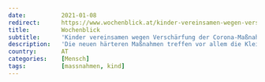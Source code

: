 ```yaml
---
date:          2021-01-08
redirect:      https://www.wochenblick.at/kinder-vereinsamen-wegen-verschaerfung-der-corona-massnahmen/
title:         Wochenblick
subtitle:      'Kinder vereinsamen wegen Verschärfung der Corona-Maßnahmen'
description:   'Die neuen härteren Maßnahmen treffen vor allem die Kleinsten sehr hart. Eltern und Experten laufen Sturm gegen die geplanten Einschränkungen.'
country:       AT
categories:    [Mensch]
tags:          [massnahmen, kind]
---
```

